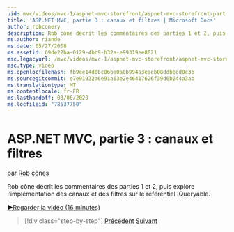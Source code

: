 ```yaml
---
uid: mvc/videos/mvc-1/aspnet-mvc-storefront/aspnet-mvc-storefront-part-3-pipes-and-filters
title: 'ASP.NET MVC, partie 3 : canaux et filtres | Microsoft Docs'
author: robconery
description: Rob cône décrit les commentaires des parties 1 et 2, puis explore l’implémentation des canaux et des filtres sur le référentiel IQueryable.
ms.author: riande
ms.date: 05/27/2008
ms.assetid: 69de22ba-0129-4bb9-b32a-e99319ee8021
msc.legacyurl: /mvc/videos/mvc-1/aspnet-mvc-storefront/aspnet-mvc-storefront-part-3-pipes-and-filters
msc.type: video
ms.openlocfilehash: fb9ee14d0bc06ba0a0b994a3eaeb08ddb6ed8c36
ms.sourcegitcommit: e7e91932a6e91a63e2e46417626f39d6b244a3ab
ms.translationtype: MT
ms.contentlocale: fr-FR
ms.lasthandoff: 03/06/2020
ms.locfileid: "78537750"
---
```

# <a name="aspnet-mvc-storefront-part-3-pipes-and-filters"></a>ASP.NET MVC, partie 3 : canaux et filtres

par [Rob cônes](https://github.com/robconery)

Rob cône décrit les commentaires des parties 1 et 2, puis explore l’implémentation des canaux et des filtres sur le référentiel IQueryable.

[&#9654;Regarder la vidéo (16 minutes)](https://channel9.msdn.com/Blogs/ASP-NET-Site-Videos/aspnet-mvc-storefront-part-3-pipes-and-filters)

> [!div class="step-by-step"]
> [Précédent](aspnet-mvc-storefront-part-2-the-repository-pattern.md)
> [Suivant](aspnet-mvc-storefront-part-4-linq-to-sql-spike.md)
